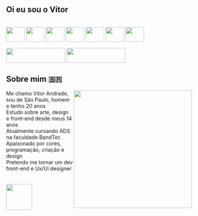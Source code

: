 
## Oi eu sou o Vitor


<div style="display: inline_block"><br>
  <img align="center" height="40" width="50"  src="https://cdn.jsdelivr.net/gh/devicons/devicon/icons/html5/html5-original.svg">
  <img align="center" height="40" width="50" src="https://cdn.jsdelivr.net/gh/devicons/devicon/icons/css3/css3-original.svg" >
  <img align="center"  height="40" width="50" src="https://cdn.jsdelivr.net/gh/devicons/devicon/icons/javascript/javascript-original.svg">
  <img align="center" height="40" width="50"  src="https://cdn.jsdelivr.net/gh/devicons/devicon/icons/photoshop/photoshop-plain.svg">
  <img align="center" height="40" width="50" src="https://cdn.jsdelivr.net/gh/devicons/devicon/icons/illustrator/illustrator-plain.svg">
  <img align="center" height="40" width="50" src="https://cdn.jsdelivr.net/gh/devicons/devicon/icons/xd/xd-line.svg" /> 
  <img align="center" height="40" width="50" src="https://cdn.jsdelivr.net/gh/devicons/devicon/icons/figma/figma-original.svg"> <br> <br>


</div>
 
  <div>
   <a  href="https://www.linkedin.com/in/vitor-de-andrade-moreira-0a68441a7/" target="_blank"><img src="https://img.shields.io/badge/-LinkedIn-%230077B5?style=for-the-badge&logo=linkedin&logoColor=white" target="_blank" width="160" height="40"></a> 
<a href="https://www.behance.net/vitoram" target="_blank"><img src="https://aleen42.github.io/badges/src/behance.svg" width="160" height="40"></a> 

  </div>
 
 ## Sobre mim 🇧🇷
 
 <div style="float-left">
    <img align="right" height="320" src="https://share-cdn.picrew.me/shareImg/org/202109/1242662_akjg3B4U.png">
 
</div>
Me chamo Vitor Andrade, sou de São Paulo, homem e tenho 20 anos <br>
Estudo sobre arte, design e front-end desde meus 14 anos <br>
Atualmente cursando ADS na faculdade BandTec <br>
Apaixonado por cores, programação, criação e design <br>
Pretendo me tornar um dev front-end e Ux/Ui designer <br>
<br> <br>
 
 
  <img height="70" src="https://media3.giphy.com/media/eK12uCsrAh4wmTXejp/giphy.gif?cid=ecf05e47yopswrtfv6dkloohin8mv8i9hxknf6nqx7uc7as8&rid=giphy.gif&ct=g">





